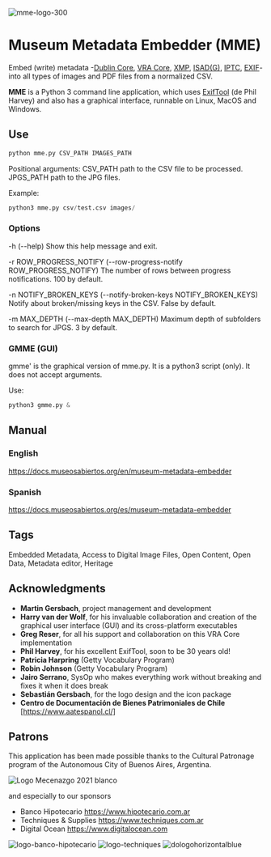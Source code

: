 ![mme-logo-300](https://user-images.githubusercontent.com/693328/178120901-6aa48cbe-dadb-4ec2-8ea9-33c6b5a32491.jpg)

# Museum Metadata Embedder (MME)

Embed (write) metadata -[Dublin Core](https://dublincore.org/specifications/dublin-core/), [VRA Core](https://core.vraweb.org/), [XMP](https://www.adobe.com/products/xmp.html), [ISAD(G)](https://www.ica.org/sites/default/files/CBPS_2000_Guidelines_ISAD(G)_Second-edition_EN.pdf), [IPTC](https://iptc.org/standards/photo-metadata/), [EXIF](https://docs.fileformat.com/image/exif/)- into all types of images and PDF files from a normalized CSV.

**MME** is a Python 3 command line application, which uses [ExifTool](https://exiftool.org/) (de Phil Harvey) and also has a graphical interface, runnable on Linux, MacOS and Windows.


## Use
```s
python mme.py CSV_PATH IMAGES_PATH
```
Positional arguments: CSV_PATH path to the CSV file to be processed. JPGS_PATH path to the JPG files.

Example:
```s
python3 mme.py csv/test.csv images/
```

### Options
-h (--help)
    Show this help message and exit.

-r ROW_PROGRESS_NOTIFY (--row-progress-notify ROW_PROGRESS_NOTIFY)
    The number of rows between progress notifications. 100 by default.

-n NOTIFY_BROKEN_KEYS (--notify-broken-keys NOTIFY_BROKEN_KEYS)
    Notify about broken/missing keys in the CSV. False by default.

-m MAX_DEPTH (--max-depth MAX_DEPTH)
    Maximum depth of subfolders to search for JPGS. 3 by default.

### GMME (GUI)
gmme' is the graphical version of mme.py. It is a python3 script (only). It does not accept arguments.

Use:
```s
python3 gmme.py &
```


## Manual
### English
https://docs.museosabiertos.org/en/museum-metadata-embedder

### Spanish
https://docs.museosabiertos.org/es/museum-metadata-embedder

## Tags
Embedded Metadata, Access to Digital Image Files, Open Content, Open Data, Metadata editor, Heritage

## Acknowledgments
* **Martin Gersbach**, project management and development
* **Harry van der Wolf**, for his invaluable collaboration and creation of the graphical user interface (GUI) and its cross-platform executables
* **Greg Reser**, for all his support and collaboration on this VRA Core implementation
* **Phil Harvey**, for his excellent ExifTool, soon to be 30 years old!
* **Patricia Harpring** (Getty Vocabulary Program)
* **Robin Johnson** (Getty Vocabulary Program)
* **Jairo Serrano**, SysOp who makes everything work without breaking and fixes it when it does break
* **Sebastián Gersbach**, for the logo design and the icon package
* **Centro de Documentación de Bienes Patrimoniales de Chile** [https://www.aatespanol.cl/]

## Patrons
This application has been made possible thanks to the Cultural Patronage program of the Autonomous City of Buenos Aires, Argentina.

![Logo Mecenazgo 2021 blanco](https://user-images.githubusercontent.com/693328/177692429-480ab71b-02e4-4757-bed7-102d828958b6.png)

and especially to our sponsors

* Banco Hipotecario https://www.hipotecario.com.ar
* Techniques & Supplies https://www.techniques.com.ar
* Digital Ocean https://www.digitalocean.com


![logo-banco-hipotecario](https://user-images.githubusercontent.com/693328/177692227-572b9a9d-7de1-4c5a-a7b7-42ceae104cbb.jpeg)
![logo-techniques](https://user-images.githubusercontent.com/693328/177692263-682edeb4-8102-4241-9c59-2aede618c0a6.jpeg)
![dologohorizontalblue](https://user-images.githubusercontent.com/693328/177692273-c9a9dba6-c84c-4707-afea-51f20b484a99.png)

